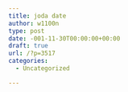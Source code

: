 ```yaml
---
title: joda date
author: w1100n
type: post
date: -001-11-30T00:00:00+00:00
draft: true
url: /?p=3517
categories:
  - Uncategorized

---
```

